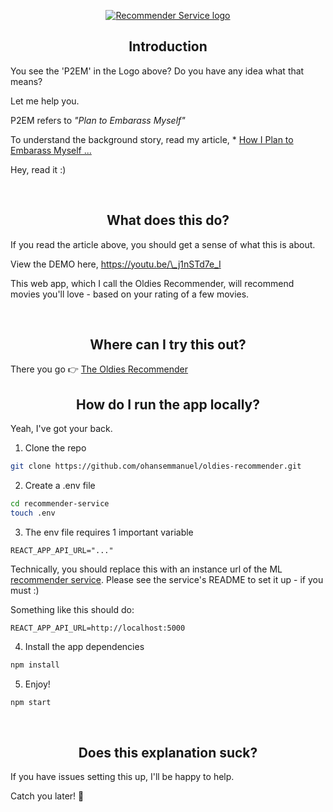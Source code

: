 <p align="center"><a href="#" target="_blank" rel="noopener noreferrer"> <img src="https://image.ibb.co/evGJH7/Artboard_1_3x.png" alt="Recommender Service logo"></a></p>

<h2 align="center">Introduction</h2>
You see the 'P2EM' in the Logo above? Do you have any idea what that means?

Let me help you.

P2EM refers to _"Plan to Embarass Myself"_

To understand the background story, read my article, \*
<a href="https://medium.com/the-happiness-of-pursuit/marchs-quest-is-completed-25a855fb9d57" target="_blank" rel="noopener noreferrer">How I Plan to Embarass Myself ...</a>

Hey, read it :)

<br />

<h2 align="center">What does this do?</h2>
If you read the article above, you should get a sense of what this is about.

View the DEMO here, <a href="https://youtu.be/_j1nSTd7e_I" target="_blank" rel="noopener noreferrer">https://youtu.be/\_j1nSTd7e_I</a>

This web app, which I call the Oldies Recommender, will recommend movies you'll love - based on your rating of a few movies.

<br />

<h2 align="center">Where can I try this out? </h2>
There you go 👉 <a href="https://oldies-recommender.herokuapp.com" target="_blank" rel="noopener noreferrer">The Oldies Recommender</a>

<br />

<h2 align="center">How do I run the app locally?</h2>

Yeah, I've got your back.

1.  Clone the repo

```bash
git clone https://github.com/ohansemmanuel/oldies-recommender.git
```

2.  Create a .env file

```bash
cd recommender-service
touch .env
```

3.  The env file requires 1 important variable

```env
REACT_APP_API_URL="..."
```

Technically, you should replace this with an instance url of the ML <a href="https://github.com/ohansemmanuel/recommender-service" target="_blank" rel="noopener noreferrer">recommender service</a>. Please see the service's README to set it up - if you must :)

Something like this should do:

```env
REACT_APP_API_URL=http://localhost:5000
```

4.  Install the app dependencies

```bash
npm install
```

5.  Enjoy!

```bash
npm start
```

<br />

<h2 align="center">Does this explanation suck?</h2>
If you have issues setting this up, I'll be happy to help.

Catch you later! 👊
